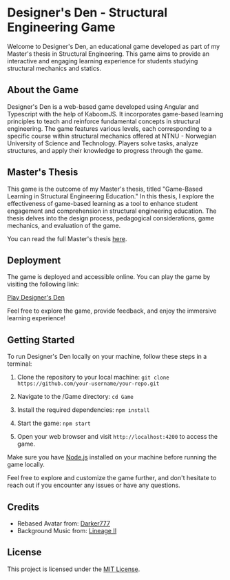 # Designer's Den - Structural Engineering Game

Welcome to Designer's Den, an educational game developed as part of my Master's thesis in Structural Engineering. This game aims to provide an interactive and engaging learning experience for students studying structural mechanics and statics.

## About the Game

Designer's Den is a web-based game developed using Angular and Typescript with the help of KaboomJS. It incorporates game-based learning principles to teach and reinforce fundamental concepts in structural engineering. The game features various levels, each corresponding to a specific course within structural mechanics offered at NTNU - Norwegian University of Science and Technology. Players solve tasks, analyze structures, and apply their knowledge to progress through the game.

## Master's Thesis

This game is the outcome of my Master's thesis, titled "Game-Based Learning in Structural Engineering Education." In this thesis, I explore the effectiveness of game-based learning as a tool to enhance student engagement and comprehension in structural engineering education. The thesis delves into the design process, pedagogical considerations, game mechanics, and evaluation of the game.

You can read the full Master's thesis [here](link-to-your-thesis-pdf).

## Deployment

The game is deployed and accessible online. You can play the game by visiting the following link:

[Play Designer's Den](https://silly-douhua-cdfe30.netlify.app/)

Feel free to explore the game, provide feedback, and enjoy the immersive learning experience!

## Getting Started

To run Designer's Den locally on your machine, follow these steps in a terminal:

1. Clone the repository to your local machine:
`git clone https://github.com/your-username/your-repo.git`

2. Navigate to the /Game directory:
`cd Game`

3. Install the required dependencies:
`npm install`

4. Start the game:
`npm start`

5. Open your web browser and visit `http://localhost:4200` to access the game.

Make sure you have [Node.js](https://nodejs.org/) installed on your machine before running the game locally.

Feel free to explore and customize the game further, and don't hesitate to reach out if you encounter any issues or have any questions.

## Credits
- Rebased Avatar from: [Darker777](https://www.reddit.com/r/spelunky/comments/8gawbz/i_made_a_custom_character_for_myself_sharing_it/)
- Background Music from: [Lineage II](https://www.youtube.com/watch?v=62Nl7CmdwUU)

## License

This project is licensed under the [MIT License](LICENSE).

